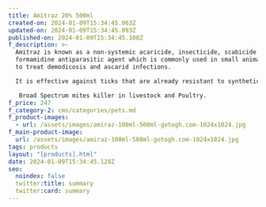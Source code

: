 ```yaml
---
title: Amitraz 20% 500ml
created-on: 2024-01-09T15:34:45.063Z
updated-on: 2024-01-09T15:34:45.093Z
published-on: 2024-01-09T15:34:45.108Z
f_description: >-
  Amitraz is known as a non-systemic acaricide, insecticide, scabicide and
  formamidine antiparasitic agent which is commonly used in small animals (pets)
  to treat demodicosis and ascarid infections.

  It is effective against ticks that are already resistant to synthetic pyrethroids and/or organophosphates

   Broad Spectrum mites killer in livestock and Poultry.
f_price: 247
f_category-2: cms/categories/pets.md
f_product-images:
  - url: /assets/images/amiraz-100ml-500ml-gotogh.com-1024x1024.jpg
f_main-product-image:
  url: /assets/images/amiraz-100ml-500ml-gotogh.com-1024x1024.jpg
tags: products
layout: "[products].html"
date: 2024-01-09T15:34:45.128Z
seo:
  noindex: false
  twitter:title: summary
  twitter:card: summary
---
```

